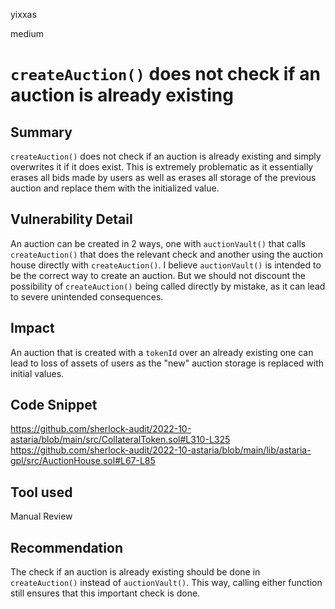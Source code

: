yixxas

medium

# `createAuction()` does not check if an auction is already existing

## Summary
`createAuction()` does not check if an auction is already existing and simply overwrites it if it does exist. This is extremely problematic as it essentially erases all bids made by users as well as erases all storage of the previous auction and replace them with the initialized value.

## Vulnerability Detail
An auction can be created in 2 ways, one with `auctionVault()` that calls `createAuction()` that does the relevant check and another using the auction house directly with `createAuction()`. I believe `auctionVault()` is intended to be the correct way to create an auction. But we should not discount the possibility of `createAuction()` being called directly by mistake, as it can lead to severe unintended consequences.

## Impact
An auction that is created with a `tokenId` over an already existing one can lead to loss of assets of users as the "new" auction storage is replaced with initial values.

## Code Snippet
https://github.com/sherlock-audit/2022-10-astaria/blob/main/src/CollateralToken.sol#L310-L325
https://github.com/sherlock-audit/2022-10-astaria/blob/main/lib/astaria-gpl/src/AuctionHouse.sol#L67-L85

## Tool used

Manual Review

## Recommendation
The check if an auction is already existing should be done in `createAuction()` instead of `auctionVault()`. This way, calling either function still ensures that this important check is done.

